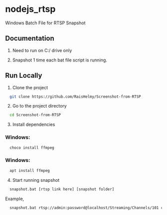# nodejs_rtsp
Windows Batch File for RTSP Snapshot


## Documentation

1. Need to run on C:/ drive only

2. Snapshot 1 time each bat file script is running.
## Run Locally

1. Clone the project

```bash
  git clone https://github.com/RaisHelmy/Screenshot-from-RTSP
```

2. Go to the project directory

```bash
  cd Screenshot-from-RTSP
```

3. Install dependencies

### Windows:
```bash
  choco install ffmpeg
```
### Windows:
```bash
  apt install ffmpeg
```

4. Start running snapshot

```bash
  snapshot.bat [rtsp link here] [snapshot folder]
```
Example,
```bash
  snapshot.bat rtsp://admin:password@localhost/Streaming/Channels/101 camera01
```
